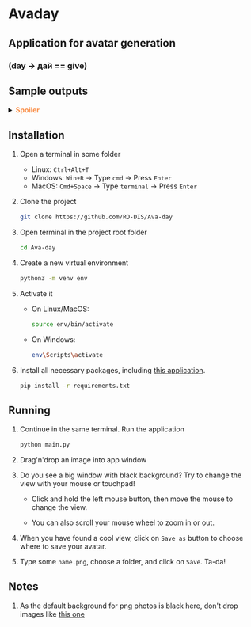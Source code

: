 # Avaday

## Application for avatar generation

### (day -> дай == give)

## Sample outputs

   <details><summary><b><font color="#fa8e47">Spoiler</font></b></summary>
   <div id="column">
      <div id="row">
         <img src="./README/m.png" alt="polotentse" style="height: 200px; width: 200px;"/>
         <img src="./README/m_c.png" alt="polotentse" style="height: 200px; width: 200px;"/>
      </div>
      <div id="row">
         <img src="./README/tiger.png" alt="polotentse" style="height: 200px; width:200px;"/>
         <img src="./README/tiger_c.png" alt="polotentse" style="height: 200px; width:200px;"/>
      </div>
      <div id="row">
         <img src="./README/bird.png" alt="polotentse" style="height: 200px; width:200px;"/>
         <img src="./README/bird_c.png" alt="polotentse" style="height: 200px; width:200px;"/>
      </div>
      <div id="row">
         <img src="./README/hockey.png" alt="polotentse" style="height: 200px; width:200px;"/>
         <img src="./README/hockey_c.png" alt="polotentse" style="height: 200px; width:200px;"/>
      </div>
   </div>
   </details>
   
## Installation

1. Open a terminal in some folder
   - Linux: `Ctrl+Alt+T` 
   - Windows: `Win+R` -> Type `cmd` -> Press `Enter`
   - MacOS: `Cmd+Space` -> Type `terminal` -> Press `Enter`

1. Clone the project

   ```sh
   git clone https://github.com/RO-DIS/Ava-day
   ```

1. Open terminal in the project root folder

   ```sh
   cd Ava-day
   ```

1. Create a new virtual environment

   ```sh
   python3 -m venv env
   ```
1. Activate it

   - On Linux/MacOS:
      ```sh
      source env/bin/activate
      ```
   - On Windows:
      ```sh
      env\Scripts\activate
      ```

1. Install all necessary packages, including [this application](https://stackoverflow.com/a/50194143).

    ```sh
    pip install -r requirements.txt
    ```

## Running

1. Continue in the same terminal. Run the application

    ```sh
    python main.py
    ```

2. Drag'n'drop an image into app window

3. Do you see a big window with black background? Try to change the view with your mouse or touchpad!

   - Click and hold the left mouse button, then move the mouse to change the view. 

   - You can also scroll your mouse wheel to zoom in or out.

4. When you have found a cool view, click on `Save as` button to choose where to save your avatar.

5. Type some `name.png`, choose a folder, and click on `Save`. Ta-da!

## Notes

1. As the default background for png photos is black here, don't drop images like [this one](https://upload.wikimedia.org/wikipedia/ru/thumb/7/78/Trollface.svg/1200px-Trollface.svg.png)
